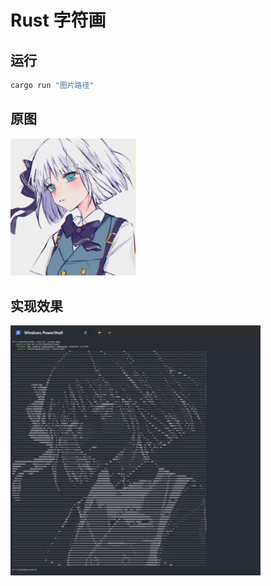 # Rust 字符画
## 运行
```bash
cargo run "图片路径"
```
## 原图
<img src="avatar.webp" width="200" alt="avatar"/>

## 实现效果
<img src="demo.png" width="400" alt="demo">